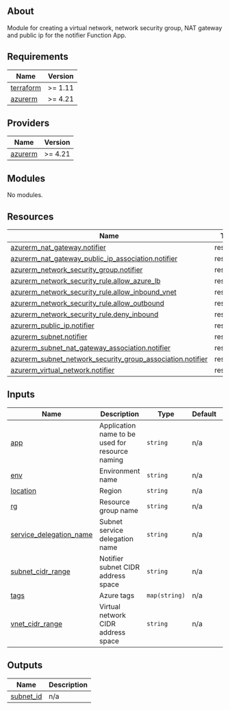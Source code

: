 <!-- BEGIN_TF_DOCS -->


## About

Module for creating a virtual network, network security group, NAT gateway and public ip for the notifier Function App.

## Requirements

| Name | Version |
|------|---------|
| <a name="requirement_terraform"></a> [terraform](#requirement\_terraform) | >= 1.11 |
| <a name="requirement_azurerm"></a> [azurerm](#requirement\_azurerm) | >= 4.21 |

## Providers

| Name | Version |
|------|---------|
| <a name="provider_azurerm"></a> [azurerm](#provider\_azurerm) | >= 4.21 |

## Modules

No modules.

## Resources

| Name | Type |
|------|------|
| [azurerm_nat_gateway.notifier](https://registry.terraform.io/providers/hashicorp/azurerm/latest/docs/resources/nat_gateway) | resource |
| [azurerm_nat_gateway_public_ip_association.notifier](https://registry.terraform.io/providers/hashicorp/azurerm/latest/docs/resources/nat_gateway_public_ip_association) | resource |
| [azurerm_network_security_group.notifier](https://registry.terraform.io/providers/hashicorp/azurerm/latest/docs/resources/network_security_group) | resource |
| [azurerm_network_security_rule.allow_azure_lb](https://registry.terraform.io/providers/hashicorp/azurerm/latest/docs/resources/network_security_rule) | resource |
| [azurerm_network_security_rule.allow_inbound_vnet](https://registry.terraform.io/providers/hashicorp/azurerm/latest/docs/resources/network_security_rule) | resource |
| [azurerm_network_security_rule.allow_outbound](https://registry.terraform.io/providers/hashicorp/azurerm/latest/docs/resources/network_security_rule) | resource |
| [azurerm_network_security_rule.deny_inbound](https://registry.terraform.io/providers/hashicorp/azurerm/latest/docs/resources/network_security_rule) | resource |
| [azurerm_public_ip.notifier](https://registry.terraform.io/providers/hashicorp/azurerm/latest/docs/resources/public_ip) | resource |
| [azurerm_subnet.notifier](https://registry.terraform.io/providers/hashicorp/azurerm/latest/docs/resources/subnet) | resource |
| [azurerm_subnet_nat_gateway_association.notifier](https://registry.terraform.io/providers/hashicorp/azurerm/latest/docs/resources/subnet_nat_gateway_association) | resource |
| [azurerm_subnet_network_security_group_association.notifier](https://registry.terraform.io/providers/hashicorp/azurerm/latest/docs/resources/subnet_network_security_group_association) | resource |
| [azurerm_virtual_network.notifier](https://registry.terraform.io/providers/hashicorp/azurerm/latest/docs/resources/virtual_network) | resource |

## Inputs

| Name | Description | Type | Default | Required |
|------|-------------|------|---------|:--------:|
| <a name="input_app"></a> [app](#input\_app) | Application name to be used for resource naming | `string` | n/a | yes |
| <a name="input_env"></a> [env](#input\_env) | Environment name | `string` | n/a | yes |
| <a name="input_location"></a> [location](#input\_location) | Region | `string` | n/a | yes |
| <a name="input_rg"></a> [rg](#input\_rg) | Resource group name | `string` | n/a | yes |
| <a name="input_service_delegation_name"></a> [service\_delegation\_name](#input\_service\_delegation\_name) | Subnet service delegation name | `string` | n/a | yes |
| <a name="input_subnet_cidr_range"></a> [subnet\_cidr\_range](#input\_subnet\_cidr\_range) | Notifier subnet CIDR address space | `string` | n/a | yes |
| <a name="input_tags"></a> [tags](#input\_tags) | Azure tags | `map(string)` | n/a | yes |
| <a name="input_vnet_cidr_range"></a> [vnet\_cidr\_range](#input\_vnet\_cidr\_range) | Virtual network CIDR address space | `string` | n/a | yes |

## Outputs

| Name | Description |
|------|-------------|
| <a name="output_subnet_id"></a> [subnet\_id](#output\_subnet\_id) | n/a |

<!-- END_TF_DOCS -->